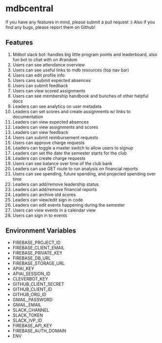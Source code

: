 # mdbcentral

If you have any features in mind, please submit a pull request :) Also if you find any bugs, please report them on Github!

## Features

1. Mdbot slack bot: handles big little program points and leaderboard, also fun bot to chat with on #random
2. Users can see attendance overview
3. Users can see useful links to mdb resources (top nav bar)
4. Users can edit profile info
5. Users cans submit expected absences
6. Users can submit feedback
7. Users can view scored assignments
8. Users can see membership handbook and bunches of other helpful docs
9. Leaders can see analytics on user metadata
10. Leaders can set scores and create assignments w/ links to documentation
11. Leaders can view expected absences
12. Leaders can view assignments and scores
13. Leaders can view feedback
14. Users can submit reimbursement requests
15. Users can approve charge requests
16. Leaders can toggle a master switch to allow users to signup
17. Leaders can set the date the semester starts for the club
18. Leaders can create charge requests
19. Users can see balance over time of the club bank
20. Leaders can use GET route to run analysis on financial reports
21. Users can see spending, future spending, and projected spending over time
22. Leaders can add/remove leadership status
23. Leaders can add/remove financial reports
24. Leaders can archive old scores
25. Leaders can view/edit sign in code
26. Leaders can edit events happening during the semester
27. Users can view events in a calendar view
28. Users can sign in to events

## Environment Variables
- FIREBASE_PROJECT_ID
- FIREBASE_CLIENT_EMAIL
- FIREBASE_PRIVATE_KEY
- FIREBASE_DB_URL
- FIREBASE_STORAGE_URL
- APIAI_KEY
- APIAI_SESSION_ID
- CLEVERBOT_KEY
- GITHUB_CLIENT_SECRET
- GITHUB_CLIENT_ID
- GITHUB_ORG_ID
- GMAIL_PASSWORD
- GMAIL_EMAIL
- SLACK_CHANNEL
- SLACK_TOKEN
- SLACK_IVP_ID
- FIREBASE_API_KEY
- FIREBASE_AUTH_DOMAIN
- ENV
